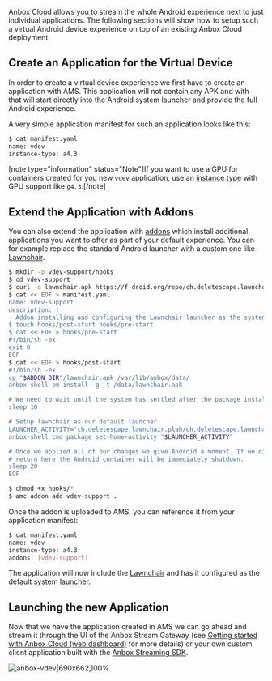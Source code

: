 Anbox Cloud allows you to stream the whole Android experience next to just individual applications. The following sections will show how to setup such a virtual Android device experience on top of an existing Anbox Cloud deployment.

## Create an Application for the Virtual Device

In order to create a virtual device experience we first have to create an application with AMS. This application will not contain any APK and with that will start directly into the Android system launcher and provide the full Android experience.

A very simple application manifest for such an application looks like this:

```bash
$ cat manifest.yaml
name: vdev
instance-type: a4.3
```

[note type="information" status="Note"]If you want to use a GPU for containers created for you new `vdev` application, use an [instance type](https://discourse.ubuntu.com/t/instances-types-reference/17764) with GPU support like `g4.3`.[/note]

## Extend the Application with Addons

You can also extend the application with [addons](https://discourse.ubuntu.com/t/addons/25293) which install additional applications you want to offer as part of your default experience. You can for example replace the standard Android launcher with a custom one like [Lawnchair](https://lawnchair.app/).

```bash
$ mkdir -p vdev-support/hooks
$ cd vdev-support
$ curl -o lawnchair.apk https://f-droid.org/repo/ch.deletescape.lawnchair.plah_2001.apk
$ cat << EOF > manifest.yaml
name: vdev-support
description: |
  Addon installing and configuring the Lawnchair launcher as the systems default one
$ touch hooks/post-start hooks/pre-start
$ cat << EOF > hooks/pre-start
#!/bin/sh -ex
exit 0
EOF
$ cat << EOF > hooks/post-start
#!/bin/sh -ex
cp "$ADDON_DIR"/lawnchair.apk /var/lib/anbox/data/
anbox-shell pm install -g -t /data/lawnchair.apk

# We need to wait until the system has settled after the package installation
sleep 10

# Setup lawnchair as our default launcher
LAUNCHER_ACTIVITY="ch.deletescape.lawnchair.plah/ch.deletescape.lawnchair.Launcher"
anbox-shell cmd package set-home-activity "$LAUNCHER_ACTIVITY"

# Once we applied all of our changes we give Android a moment. If we directly
# return here the Android container will be immediately shutdown.
sleep 20
EOF

$ chmod +x hooks/*
$ amc addon add vdev-support .
```

Once the addon is uploaded to AMS, you can reference it from your application manifest:

```bash
$ cat manifest.yaml
name: vdev
instance-type: a4.3
addons: [vdev-support]
```

The application will now include the [Lawnchair](https://lawnchair.app/) and has it configured as the default system launcher.

## Launching the new Application

Now that we have the application created in AMS we can go ahead and stream it through the UI of the Anbox Stream Gateway (see [Getting started with Anbox Cloud (web dashboard)](https://discourse.ubuntu.com/t/getting-started-with-anbox-cloud-web-dashboard/24958) for more details) or your own custom client application built with the [Anbox Streaming SDK](https://discourse.ubuntu.com/t/anbox-cloud-sdks/17844#streaming-sdk).

![anbox-vdev|690x662,100%](upload://aX9HNy8aMxJxSdZHJvtf4PHa3hH.png)
